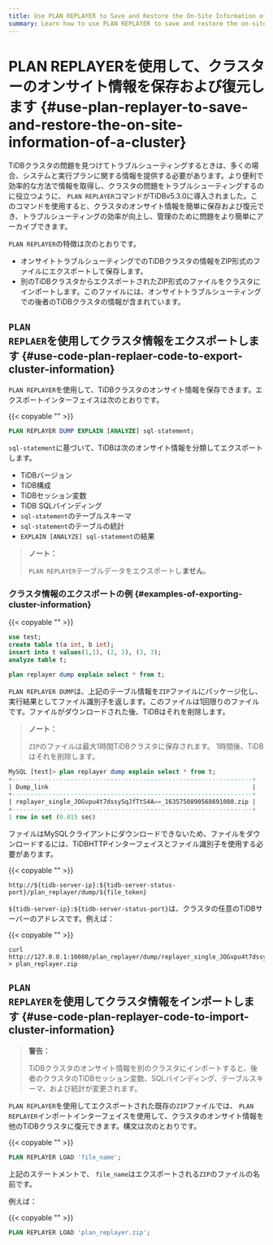 ```yaml
---
title: Use PLAN REPLAYER to Save and Restore the On-Site Information of a Cluster
summary: Learn how to use PLAN REPLAYER to save and restore the on-site information of a cluster.
---
```


# PLAN REPLAYERを使用して、クラスターのオンサイト情報を保存および復元します {#use-plan-replayer-to-save-and-restore-the-on-site-information-of-a-cluster}

TiDBクラスタの問題を見つけてトラブルシューティングするときは、多くの場合、システムと実行プランに関する情報を提供する必要があります。より便利で効率的な方法で情報を取得し、クラスタの問題をトラブルシューティングするのに役立つように、 `PLAN REPLAYER`コマンドがTiDBv5.3.0に導入されました。このコマンドを使用すると、クラスタのオンサイト情報を簡単に保存および復元でき、トラブルシューティングの効率が向上し、管理のために問題をより簡単にアーカイブできます。

`PLAN REPLAYER`の特徴は次のとおりです。

-   オンサイトトラブルシューティングでのTiDBクラスタの情報をZIP形式のファイルにエクスポートして保存します。
-   別のTiDBクラスタからエクスポートされたZIP形式のファイルをクラスタにインポートします。このファイルには、オンサイトトラブルシューティングでの後者のTiDBクラスタの情報が含まれています。

## <code>PLAN REPLAER</code>を使用してクラスタ情報をエクスポートします {#use-code-plan-replaer-code-to-export-cluster-information}

`PLAN REPLAYER`を使用して、TiDBクラスタのオンサイト情報を保存できます。エクスポートインターフェイスは次のとおりです。

{{< copyable "" >}}

```sql
PLAN REPLAYER DUMP EXPLAIN [ANALYZE] sql-statement;
```

`sql-statement`に基づいて、TiDBは次のオンサイト情報を分類してエクスポートします。

-   TiDBバージョン
-   TiDB構成
-   TiDBセッション変数
-   TiDB SQLバインディング
-   `sql-statement`のテーブルスキーマ
-   `sql-statement`のテーブルの統計
-   `EXPLAIN [ANALYZE] sql-statement`の結果

> **ノート：**
>
> `PLAN REPLAYER`テーブルデータをエクスポートし**ません**。

### クラスタ情報のエクスポートの例 {#examples-of-exporting-cluster-information}

{{< copyable "" >}}

```sql
use test;
create table t(a int, b int);
insert into t values(1,1), (2, 2), (3, 3);
analyze table t;

plan replayer dump explain select * from t;
```

`PLAN REPLAYER DUMP`は、上記のテーブル情報を`ZIP`ファイルにパッケージ化し、実行結果としてファイル識別子を返します。このファイルは1回限りのファイルです。ファイルがダウンロードされた後、TiDBはそれを削除します。

> **ノート：**
>
> `ZIP`のファイルは最大1時間TiDBクラスタに保存されます。 1時間後、TiDBはそれを削除します。

```sql
MySQL [test]> plan replayer dump explain select * from t;
+------------------------------------------------------------------+
| Dump_link                                                        |
+------------------------------------------------------------------+
| replayer_single_JOGvpu4t7dssySqJfTtS4A==_1635750890568691080.zip |
+------------------------------------------------------------------+
1 row in set (0.015 sec)
```

ファイルはMySQLクライアントにダウンロードできないため、ファイルをダウンロードするには、TiDBHTTPインターフェイスとファイル識別子を使用する必要があります。

{{< copyable "" >}}

```shell
http://${tidb-server-ip}:${tidb-server-status-port}/plan_replayer/dump/${file_token}
```

`${tidb-server-ip}:${tidb-server-status-port}`は、クラスタの任意のTiDBサーバーのアドレスです。例えば：

{{< copyable "" >}}

```shell
curl http://127.0.0.1:10080/plan_replayer/dump/replayer_single_JOGvpu4t7dssySqJfTtS4A==_1635750890568691080.zip > plan_replayer.zip
```

## <code>PLAN REPLAYER</code>を使用してクラスタ情報をインポートします {#use-code-plan-replayer-code-to-import-cluster-information}

> **警告：**
>
> TiDBクラスタのオンサイト情報を別のクラスタにインポートすると、後者のクラスタのTiDBセッション変数、SQLバインディング、テーブルスキーマ、および統計が変更されます。

`PLAN REPLAYER`を使用してエクスポートされた既存の`ZIP`ファイルでは、 `PLAN REPLAYER`インポートインターフェイスを使用して、クラスタのオンサイト情報を他のTiDBクラスタに復元できます。構文は次のとおりです。

{{< copyable "" >}}

```sql
PLAN REPLAYER LOAD 'file_name';
```

上記のステートメントで、 `file_name`はエクスポートされる`ZIP`のファイルの名前です。

例えば：

{{< copyable "" >}}

```sql
PLAN REPLAYER LOAD 'plan_replayer.zip';
```
